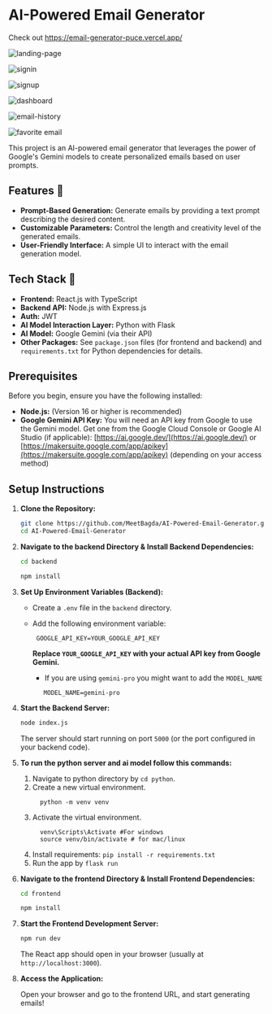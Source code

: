 # AI-Powered Email Generator

Check out
https://email-generator-puce.vercel.app/

![landing-page](https://github.com/user-attachments/assets/a9195519-66a7-45a6-b0c5-8c4154138986)

![signin](https://github.com/user-attachments/assets/165db480-d4cf-471c-8cfd-2bd9c0af7d65)

![signup](https://github.com/user-attachments/assets/f2c5983c-ef33-484e-882e-d0d6f64b091c)

![dashboard](https://github.com/user-attachments/assets/412906c4-0a94-4404-a336-69a0a6dd5668)

![email-history](https://github.com/user-attachments/assets/2a582f18-5545-4c25-b07d-028d94bc10dd)

![favorite email](https://github.com/user-attachments/assets/76a08929-8184-4634-9277-10d7de283b39)

This project is an AI-powered email generator that leverages the power of Google's Gemini models to create personalized emails based on user prompts.

## Features 🚀

*   **Prompt-Based Generation:** Generate emails by providing a text prompt describing the desired content.
*   **Customizable Parameters:** Control the length and creativity level of the generated emails.
*   **User-Friendly Interface:** A simple UI to interact with the email generation model.

## Tech Stack 🔨

*   **Frontend:** React.js with TypeScript
*   **Backend API:** Node.js with Express.js
*   **Auth:** JWT
*    **AI Model Interaction Layer:** Python with Flask
*   **AI Model:** Google Gemini (via their API)
*   **Other Packages:** See `package.json` files (for frontend and backend) and `requirements.txt` for Python dependencies for details.

## Prerequisites

Before you begin, ensure you have the following installed:

*   **Node.js:** (Version 16 or higher is recommended)
*   **Google Gemini API Key:** You will need an API key from Google to use the Gemini model. Get one from the Google Cloud Console or Google AI Studio (if applicable):
    [https://ai.google.dev/](https://ai.google.dev/) or [https://makersuite.google.com/app/apikey](https://makersuite.google.com/app/apikey) (depending on your access method)

## Setup Instructions
1.  **Clone the Repository:**

    ```bash
    git clone https://github.com/MeetBagda/AI-Powered-Email-Generator.git
    cd AI-Powered-Email-Generator
    ```

2.  **Navigate to the backend Directory & Install Backend Dependencies:**

    ```bash
    cd backend
    ```
    ```bash
    npm install
    ```
    
3.  **Set Up Environment Variables (Backend):**
    *   Create a `.env` file in the `backend` directory.
    *   Add the following environment variable:

          ```
           GOOGLE_API_KEY=YOUR_GOOGLE_API_KEY
          ```
          **Replace `YOUR_GOOGLE_API_KEY` with your actual API key from Google Gemini.**
         * If you are using `gemini-pro` you might want to add the `MODEL_NAME`
         ```
            MODEL_NAME=gemini-pro
         ```
4.  **Start the Backend Server:**

    ```bash
    node index.js
    ```
    The server should start running on port `5000` (or the port configured in your backend code).
5. **To run the python server and ai model follow this commands:**

     1. Navigate to python directory by `cd python`.
     2. Create a new virtual environment.
        ```
          python -m venv venv
         ```
     3. Activate the virtual environment.
        ```
          venv\Scripts\Activate #For windows
          source venv/bin/activate # for mac/linux
         ```
     4.  Install requirements:
       ```
        pip install -r requirements.txt
       ```
     5. Run the app by
       ```
        flask run
       ```

6.  **Navigate to the frontend Directory & Install Frontend Dependencies:**

    ```bash
    cd frontend
    ```
    ```bash
    npm install
    ```

7.  **Start the Frontend Development Server:**

    ```bash
    npm run dev
    ```

    The React app should open in your browser (usually at `http://localhost:3000`).

9.  **Access the Application:**

    Open your browser and go to the frontend URL, and start generating emails!
